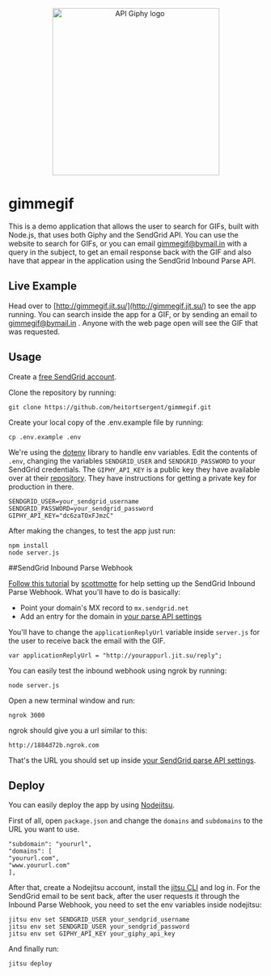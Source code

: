 <p align="center">
<img align="center" src="api_giphy_logo_sparkle_clear.gif" width="330" alt="API Giphy logo"/>
</p>


# gimmegif

This is a demo application that allows the user to search for GIFs, built with Node.js, that uses both Giphy and the SendGrid API. You can use the website to search for GIFs, or you can email <gimmegif@bymail.in> with a query in the subject, to get an email response back with the GIF and also have that appear in the application using the SendGrid Inbound Parse API.

## Live Example

Head over to [http://gimmegif.jit.su/](http://gimmegif.jit.su/) to see the app running. You can search inside the app for a GIF, or by sending an email to [gimmegif@bymail.in](mailto:gimmegif@bymail.in) . Anyone with the web page open will see the GIF that was requested.

## Usage

Create a [free SendGrid account](http://sendgrid.com/user/signup).

Clone the repository by running:

```
git clone https://github.com/heitortsergent/gimmegif.git
```

Create your local copy of the .env.example file by running:

```
cp .env.example .env
```

We're using the [dotenv](https://github.com/scottmotte/dotenv) library to handle env variables. Edit the contents of `.env`, changing the variables `SENDGRID_USER` and `SENDGRID_PASSWORD` to your SendGrid credentials. The `GIPHY_API_KEY` is a public key they have available over at their [repository](https://github.com/giphy/GiphyAPI). They have instructions for getting a private key for production in there.

```
SENDGRID_USER=your_sendgrid_username
SENDGRID_PASSWORD=your_sendgrid_password
GIPHY_API_KEY="dc6zaTOxFJmzC"
```

After making the changes, to test the app just run:

```
npm install
node server.js
```

##SendGrid Inbound Parse Webhook

[Follow this tutorial](http://sendgrid.com/blog/parse-webhook-tutorial/) by [scottmotte](https://github.com/scottmotte/) for help setting up the SendGrid Inbound Parse Webhook. What you'll have to do is basically:

+ Point your domain's MX record to `mx.sendgrid.net`
+ Add an entry for the domain in [your parse API settings](http://sendgrid.com/developer/reply)

You'll have to change the `applicationReplyUrl` variable inside `server.js` for the user to receive back the email with the GIF.

```
var applicationReplyUrl = "http://yourappurl.jit.su/reply";
```

You can easily test the inbound webhook using ngrok by running:

```
node server.js
```

Open a new terminal window and run:

```
ngrok 3000
```

ngrok should give you a url similar to this:

```
http://1884d72b.ngrok.com
```

That's the URL you should set up inside [your SendGrid parse API settings](http://sendgrid.com/developer/reply).

## Deploy

You can easily deploy the app by using [Nodejitsu](https://www.nodejitsu.com/). 

First of all, open `package.json` and change the `domains` and `subdomains` to the URL you want to use.

```
"subdomain": "yoururl",
"domains": [
"yoururl.com",
"www.yoururl.com"
],
```

After that, create a Nodejitsu account, install the [jitsu CLI](https://github.com/nodejitsu/jitsu) and log in. For the SendGrid email to be sent back, after the user requests it through the Inbound Parse Webhook, you need to set the env variables inside nodejitsu:

```
jitsu env set SENDGRID_USER your_sendgrid_username
jitsu env set SENDGRID_USER your_sendgrid_password
jitsu env set GIPHY_API_KEY your_giphy_api_key
```

And finally run:

```
jitsu deploy
```